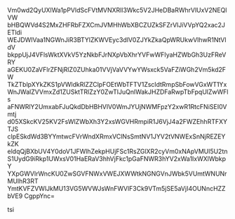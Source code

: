 Vm0wd2QyUXlWa1pPVldScFVtMVNXRll3Wkc5V2JHeDBaRWhrVlUxV2NEQlVW
bHBQWVd4S2MxZHFRbFZXCmJVMHhWbXBCZUZkSFZrVlJiVVpYQ2xac2JETldi
WEJDWlVaa1NGWnJiR3BTYlZKWVEyc3dlV0ZJYkZkaQpWRUkwVlhwR1NtVldV
bkppUjJ4VFlsWktXVkV5YzNkbFJrNXpVbXhrYVFwWFIyaHZWbGh3UzFReVRY
aGEKU0ZaVFlrZFNjRlZ0ZUhka01VVjVaVVYwYWsxck5VaFZiWGh2Vm5kd2FW
TkZTblpXYkZKS1pVWldkRlZZClpFOEtWbTFTV1ZscldtRmpSbFowVGxWT1Yx
WnJWalZVVmxZd1ZUSktTRlZzY0ZwTlJuQnlWakJHZDFaRwpTbFpqUlZwWFls
aFNWRlY2UmxabFJuQkdDbHBHVlV0WmJYUjNWMFpzY2xwR1RtcFNiSEI0Vmtj
d05XSkcKV25KV2FsWlZWbXh3Y2xsWGVHRmpiR1J6VjJ4a2FWZEhhRTFXYTJS
clpESkdWd3BYYmtwcFVrWndXRmxVClNsSmtNV1JYV2tVNWExSnNjREZEYkZK
eldqQjBXbUV4Y0doV1JFWlhZekpHUjFSc1RsZGlXR2cyVm0xNApVMUl5U2tn
S1UydG9iRkp1UWxsV01HaERaV3hhVjFkc1pGaFNWR3hYV2xWa1IxWXlWbkpY
YXpGWVlrWncKU0ZwSGVFNWxVWEJXWWtkNGNGVnJWbk5VUmtWNUNrMUlhR3RT
YmtKVFZVWlJkMU13VG5WVWJsWnFWVlF3Ck9VTm5jSE5aVjI4OUNncHZZbVE9
CgppYnc=

tsi